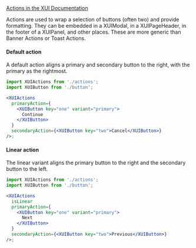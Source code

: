 <div class="xui-margin-vertical">
	<a href="../section-components-controls-button.html#components-controls-button-12" isDocLink>Actions in the XUI Documentation</a>
</div>

Actions are used to wrap a selection of buttons (often two) and provide formatting. They can be embedded in a XUIModal, in a XUIPageHeader, in the footer of a XUIPanel, and other places. These are more generic than Banner Actions or Toast Actions.

#### Default action

A default action aligns a primary and secondary button to the right, with the primary as the rightmost.

```jsx harmony
import XUIActions from './actions';
import XUIButton from './button';

<XUIActions
  primaryAction={
    <XUIButton key="one" variant="primary">
      Continue
    </XUIButton>
  }
  secondaryAction={<XUIButton key="two">Cancel</XUIButton>}
/>;
```

#### Linear action

The linear variant aligns the primary button to the right and the secondary button to the left.

```jsx harmony
import XUIActions from './actions';
import XUIButton from './button';

<XUIActions
  isLinear
  primaryAction={
    <XUIButton key="one" variant="primary">
      Next
    </XUIButton>
  }
  secondaryAction={<XUIButton key="two">Previous</XUIButton>}
/>;
```
